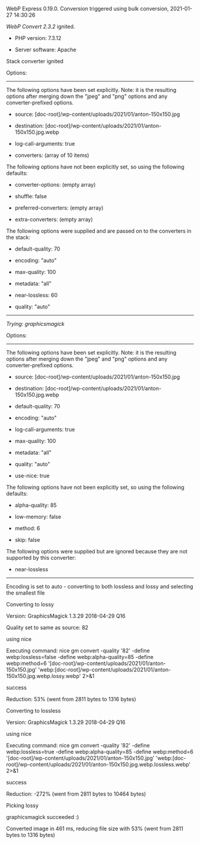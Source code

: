 WebP Express 0.19.0. Conversion triggered using bulk conversion, 2021-01-27 14:30:26

*WebP Convert 2.3.2*  ignited.
- PHP version: 7.3.12
- Server software: Apache

Stack converter ignited

Options:
------------
The following options have been set explicitly. Note: it is the resulting options after merging down the "jpeg" and "png" options and any converter-prefixed options.
- source: [doc-root]/wp-content/uploads/2021/01/anton-150x150.jpg
- destination: [doc-root]/wp-content/uploads/2021/01/anton-150x150.jpg.webp
- log-call-arguments: true
- converters: (array of 10 items)

The following options have not been explicitly set, so using the following defaults:
- converter-options: (empty array)
- shuffle: false
- preferred-converters: (empty array)
- extra-converters: (empty array)

The following options were supplied and are passed on to the converters in the stack:
- default-quality: 70
- encoding: "auto"
- max-quality: 100
- metadata: "all"
- near-lossless: 60
- quality: "auto"
------------


*Trying: graphicsmagick* 

Options:
------------
The following options have been set explicitly. Note: it is the resulting options after merging down the "jpeg" and "png" options and any converter-prefixed options.
- source: [doc-root]/wp-content/uploads/2021/01/anton-150x150.jpg
- destination: [doc-root]/wp-content/uploads/2021/01/anton-150x150.jpg.webp
- default-quality: 70
- encoding: "auto"
- log-call-arguments: true
- max-quality: 100
- metadata: "all"
- quality: "auto"
- use-nice: true

The following options have not been explicitly set, so using the following defaults:
- alpha-quality: 85
- low-memory: false
- method: 6
- skip: false

The following options were supplied but are ignored because they are not supported by this converter:
- near-lossless
------------

Encoding is set to auto - converting to both lossless and lossy and selecting the smallest file

Converting to lossy
Version: GraphicsMagick 1.3.29 2018-04-29 Q16 
Quality set to same as source: 82
using nice
Executing command: nice gm convert -quality '82' -define webp:lossless=false -define webp:alpha-quality=85 -define webp:method=6 '[doc-root]/wp-content/uploads/2021/01/anton-150x150.jpg' 'webp:[doc-root]/wp-content/uploads/2021/01/anton-150x150.jpg.webp.lossy.webp' 2>&1
success
Reduction: 53% (went from 2811 bytes to 1316 bytes)

Converting to lossless
Version: GraphicsMagick 1.3.29 2018-04-29 Q16 
using nice
Executing command: nice gm convert -quality '82' -define webp:lossless=true -define webp:alpha-quality=85 -define webp:method=6 '[doc-root]/wp-content/uploads/2021/01/anton-150x150.jpg' 'webp:[doc-root]/wp-content/uploads/2021/01/anton-150x150.jpg.webp.lossless.webp' 2>&1
success
Reduction: -272% (went from 2811 bytes to 10464 bytes)

Picking lossy
graphicsmagick succeeded :)

Converted image in 461 ms, reducing file size with 53% (went from 2811 bytes to 1316 bytes)
